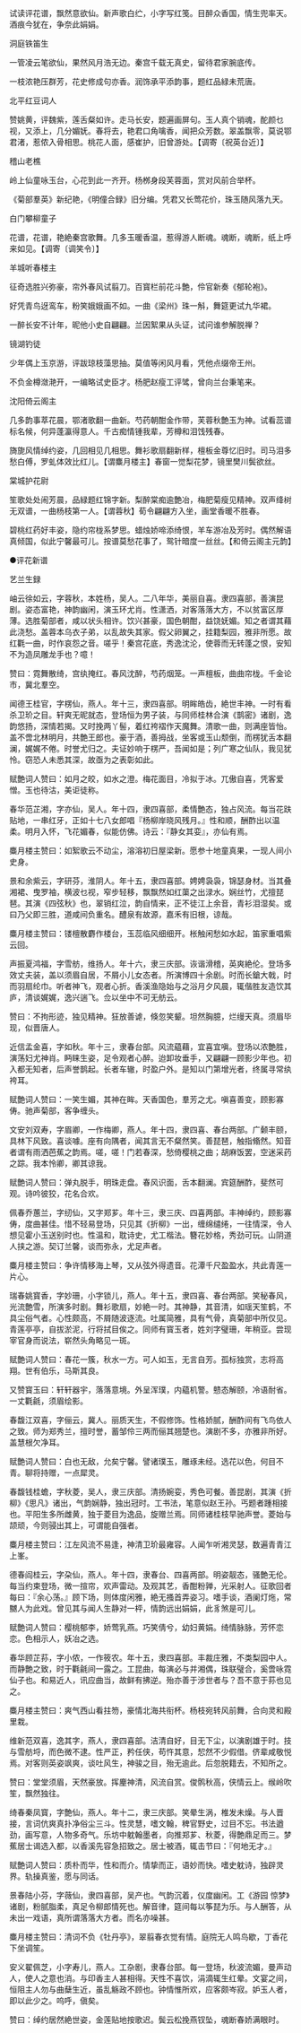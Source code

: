 <!-- { "loadSidebar": true } -->
试读评花谱，飘然意欲仙。新声歌白纻，小字写红笺。目醉众香国，情生兜率天。酒痕今犹在，争奈此娟娟。


洞庭铁笛生

一管凌云笔欲仙，果然风月浩无边。秦宫千载无真史，留待君家腕底传。

一枝浓艳压群芳，花史修成句亦香。润饰承平添韵事，题红品緑未荒唐。


北平红豆词人

赞姚黄，评魏紫，莲舌粲如许。走马长安，题遍画屏句。玉人真个销魂，酡颜乜视，又添上，几分媚妩。春将去，艳君口角噙香，闻把众芳数。翠盖飘零，莫说鄂君渚，惹侬入骨相思。桃花人面，感崔护，旧曾游处。【调寄〔祝英台近〕】


稽山老樵

岭上仙童咏玉台，心花到此一齐开。杨桞身段芙蓉面，赏对风前合举杯。

《菊部羣英》新纪艳，《明僮合録》旧分编。凭君又长莺花价，珠玉随风落九天。


白门攀柳童子

花谱，花谱，艳絶秦宫歌舞。几多玉暖香温，惹得游人断魂。魂断，魂断，纸上呼来如见。【调寄〔调笑令〕】


羊城听春楼主

征奇选胜兴弥豪，帘外春风试翦刀。百寳栏前花斗艶，伶官新奏《郁轮袍》。

好凭青鸟迓鸾车，粉笑娥娥画不如。一曲《梁州》珠一斛，舞筵更试九华裙。

一醉长安不计年，昵他小史自翩翩。兰因絮果从头证，试问谁参解脱禅？


镜湖钓徒

少年偶上玉京游，评跋琼枝藻思抽。莫值等闲风月看，凭他点缀帝王州。

不负金樽潋滟开，一编略试史臣才。杨肥赵瘦工评骘，曾向兰台秉笔来。


沈阳倚云阁主

几多韵事萃花晨，鄂渚歌翻一曲新。芍药朝酣金作带，芙蓉秋艶玉为神。试看蕊谱标名候，何异蓬瀛得意人。千古痴情锺我辈，芳樽和泪饯残春。

旖旎风情绰约姿，几回相见几相思。舞衫歌扇翻新样，檀板金尊忆旧时。司马泪多愁白傅，罗虬体效比红儿。【谓麋月楼主】春窗一觉梨花梦，镜里樊川鬓欲丝。


棠城护花尉

笙歌处处闹芳晨，品緑题红锦字新。梨醉棠痴逾艶冶，梅肥菊瘦见精神。双声绛树无双谱，一曲杨枝第一人。【谓蓉秋】荀令翩翩方入坐，画堂香暖不胜春。

碧桃红药好丰姿，隐约帘栊系梦思。蜡烛娇啼添绮恨，羊车游冶及芳时。偶然解语真倾国，似此宁馨最可儿。按谱莫愁花事了，鸳针暗度一丝丝。【和倚云阁主元韵】


●评花新谱

艺兰生録


岫云徐如云，字蓉秋，本姓杨，吴人。二八年华，美丽自喜。隶四喜部，善演昆剧。姿态富艳，神韵幽闲，演玉环尤肖。性潇洒，对客落落大方，不以贫富区厚薄。选胜菊部者，咸以状头相许。饮兴甚豪，国色朝酣，益饶妩媚。知之者谓其藉此浇愁。盖蓉本乌衣子弟，以乱故失其家。假父卵翼之，挂籍梨园，雅非所愿。故红氍一曲，时作哀怨之音。嗟乎！秦宫花底，秀逸沈沦，使蓉而无转蓬之恨，安知不为造凤雕龙手也？噫！

赞曰：霓舞散绮，宫纨掩红。春风沈醉，芍药烟笼。一声檀板，曲曲帘栊。千金论市，冀北羣空。


闻德王桂官，字楞仙，燕人。年十三，隶四喜部。明眸皓齿，絶世丰神。一时有看杀卫玠之目。轩爽无昵就态，登场恒为男子装，与同师桂林合演《鹊密》诸剧，逸韵悠扬，深情若揭。又时挽两丫髻，着红袴褶作天魔舞。清歌一曲，则满座皆怡。盖不啻北林明月，共艶王郎也。豪于酒，善拇战，坐客或玉山颓倒，而楞犹舌本翻澜，娓娓不倦。时誉尤归之。夫证妙响于楞严，吾闻如是；列广寒之仙队，我见犹怜。窃恐人未悉其深，故亟为之表彰如此。

赋艶词人赞曰：如月之皎，如水之澄。梅花面目，冷拟于冰。兀傲自喜，凭客爱憎。玉也待沽，美讵徒称。


春华范芷湘，字亦仙，吴人。年十四，隶四喜部，柔情艶态，独占风流。每当花趺贴地，一串红牙，正如十七八女郎唱『杨柳岸晓风残月。』性和顺，酬酢出以温柔。明月入怀，飞花媚春，似能仿佛。诗云：『静女其娈』，亦仙有焉。

麋月楼主赞曰：如絮歌云不动尘，溶溶初日屋梁新。愿参十地童真果，一现人间小史身。


景和余紫云，字研芬，淮阴人。年十五，隶四喜部。娉娉袅袅，锦瑟身材。当其叠湘裙、曳罗袖，横波乜视，窄步轻移，飘飘然如红蕖之出渌水。娴丝竹，尤擅琵琶。其演《四弦秋》也，翠销红泣，韵自情来，正不徒江上余音，青衫泪湿矣。或曰乃父即三胜，道咸间负重名。醴泉有故源，嘉禾有旧根，谅哉。

麋月楼主赞曰：镂檀散麝作楼台，玉蕊临风细细开。枨触闲愁如水起，笛家重唱紫云回。


声振夏鸿福，字雪舫，维扬人。年十六，隶三庆部。诙谐滑稽，英爽絶伦。登场多效丈夫装，盖以须眉自居，不屑小儿女态者。所演博四十余剧。时而长鎗大戟，时而羽扇纶巾。听者神飞，观者心折。香溪渔隐始与之浴月夕风晨，辄偕胜友造饮其庐，清谈娓娓，逸兴遄飞。佥以坐中不可无舫云。

赞曰：不拘形迹，独见精神。狂放善谑，倏忽笑颦。坦然胸臆，烂缦天真。须眉毕现，似晋唐人。


近信孟金喜，字如秋。年十三，隶春台部。风流藴藉，宜喜宜嗔。登场以浓艶胜，演荡妇尤神肖。眄睐生姿，足令观者心醉。迨卸妆垂手，又翩翩一顾影少年也。初入都无知者，后声誉鹊起。长者车辙，时盈户外。是知以门第增光者，终属寻常纨袴耳。

赋艶词人赞曰：一笑生媚，其神在眸。天香国色，羣芳之尤。嗔喜善变，顾影寡俦。驰声菊部，客争缠头。


文安刘双寿，字眉卿，一作梅卿，燕人。年十四，隶四喜、春台两部。广颡丰颐，具林下风致。喜谈噱。座有向隅者，闻其言无不粲然笑。善琵琶，触指翛然。知音者谓有雨洒芭蕉之韵焉。嗟，嗟！门若春深，愁倚樱桃之曲；胡麻饭罢，空迷采药之踪。我本怜卿，卿其谅我。

赋艶词人赞曰：弹丸脱手，明珠走盘。春风识面，舌本翻澜。宾筵酬酢，斐然可观。诗吟彼狡，花名合欢。


佩春乔蕙兰，字纫仙，又字郑芗。年十三，隶三庆、四喜两部。丰神绰约，顾影寡俦，度曲甚佳。惜不轻易登场，只见其《折柳》一出，缠绵缱绻，一往情深，令人想见霍小玉送别时也。性温和，耽诗史，尤工楷法。簪花妙格，秀劲可玩。山阴道人挟之游。契订兰馨，谈而弥永，尤足声者。

麋月楼主赞曰：争许情移海上琴，又从弦外得遗音。花潭千尺盈盈水，共此青莲一片心。


瑞春姚寳香，字妙珊，小字锁儿，燕人。年十五，隶四喜、春台两部。笑秘春风，光流艶雪，所演多时剧。舞衫歌扇，妙絶一时。其神静，其音清，如瑶天笙鹤，不具尘俗气者。心性颇高，不屑随波逐流。吐属简雅，具有气骨，真菊部中所仅见。青莲亭亭，自拔淤泥，行将拭目俟之。同师有寳玉者，姓刘字璧珊，年稍亚。尝现宰官身而说法，崭然头角略见一斑。

赋艶词人赞曰：春花一簇，秋水一方。可人如玉，无言自芳。孤标独赏，志将高翔。世有伯乐，马斯其良。

又赞寳玉曰：轩轩器宇，落落意境。外呈浑璞，内藴机警。戆态解颐，冷语耐省。一丈氍毹，须眉绘影。


春馥江双喜，字俪云，冀人。丽质天生，不假修饰。性格娇腻，酬酢间有飞鸟依人之致。师为郑秀兰，擅时誉，蓄邹伶三两而俪其翘楚也。演剧不多，亦雅非所好。盖慧根欠净耳。

赋艶词人赞曰：白也无敌，允矣宁馨。譬诸璞玉，雕琢未经。选花以色，何目不青。聊将持赠，一点犀灵。


春馥钱桂蟾，字秋菱，吴人，隶三庆部。清扬婉娈，秀色可餐。善昆剧，其演《折柳》《思凡》诸出，气韵娴静，独出冠时。工书法，笔意似赵王孙。丐题者踵相接也。平阳生多所雌黄，独于菱目为逸品，旋赠兰焉。同师诸桂枝早驰声誉。菱始与颉顽，今则骎出其上，可谓能自强者。

麋月楼主赞曰：江左风流不易逢，神清卫玠最雍容。人闻乍听湘灵瑟，数遍青青江上峯。


德春阎桂云，字朶仙，燕人。年十四，隶春台、四喜两部。明姿靓态，骚艶无伦。每当约束登场，微一揎帘，欢声雷动。及观其艺，香酣粉亸，光采射人。征歌回者每曰：『余心荡。』顾下场，则体度闲雅，絶无搔首弄姿习。嗜手谈，酒阑灯炧，常嬲人为此戏。曾见其与闻人生静对一枰，情韵远出娟娟，此豸煞是可儿。

赋艶词人赞曰：樱桃郁李，娇莺乳燕。巧笑倩兮，幼妇黄娟。绮情脉脉，芳怀恋恋。色相示人，妖冶之选。


春华顾芷荪，字小侬，一作筱农。年十五，隶四喜部。丰裁庄雅，不类梨园中人。而静艶之致，时于氍毹间一露之。工昆曲，每演必与并湘偶，珠联璧合，奚啻咏霓仙子也。和易近人，讯应曲当，故鲜有拂逆。殆亦善于涉世者与？吾不意于荪也见之。

麋月楼主赞曰：爽气西山看拄笏，豪情北海共衔杯。杨枝宛转风前舞，合向灵和殿里栽。


维新范双喜，逸其字，燕人，隶四喜部。洁清自好，目无下尘，以演剧雄于时。技与雪舫埒，而色微不逮。性严正，矜任侠，苟忤其意，恝然不少假借。侪辈咸敬悦焉。对客则英姿飒爽，谈吐风生，神骏之目，殆无逾此。后忽脱籍去，不知所之。

赞曰：堂堂须眉，天然豪放。挥麈神清，风流自赏。俊鹘秋高，侠情云上。缑岭吹笙，飘然独往。


绮春秦凤寳，字艶仙，燕人。年十二，隶三庆部。笑晕生涡，椎发未燥。与人晋接，言词伉爽真扑净俗尘三斗。性灵慧，嗜文翰，稗官野史，过目不忘。书法遒劲，画写意，人物多奇气。乐坊中躭翰墨者，向推郑芗、秋菱，得艶鼎足而三。梦蕉居士谒选入都，以香溪先容急招致之。居士被酒，辄击节曰：『何地无才。』

赋艶词人赞曰：质朴而华，性和而介。情挚而正，语妙而快。嗜史躭诗，独辟灵界。轨操真鉴，愿与同话。


景春陆小芬，字薇仙，隶四喜部，吴产也。气韵沉着，仪度幽闲。工《游园 惊梦》诸剧，粉腻脂柔，真足令柳郎情死也。解音律，筵间每以筝琵为乐。与人酬答，从未出一戏语，真所谓落落大方者。而名亦噪甚。

麋月楼主赞曰：清词不负《牡丹亭》，翠翦春衣觉有情。庭院无人鸣鸟歇，丁香花下坐调笙。


安义翟佩芝，小字寿儿，燕人。工杂剧，隶春台部。每一登场，秋波流媚，曼声动人，使人之意也消。与印香主人甚相得。天性不喜饮，涓滴辄生红晕。文宴之间，恒阻主人勿与曲蘖生近，虽乱觞政不顾也。钟情惟所欢，应客颇岑寂。妒玉人者，即以此少之。呜呼，傎矣。

赞曰：绰约居然絶世姿，金莲贴地按歌迟。鬓云松挽燕钗坠，魂断春娇满眼时。


